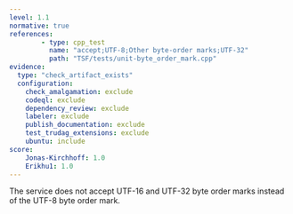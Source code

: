 ```yaml
---
level: 1.1
normative: true
references:
        - type: cpp_test
          name: "accept;UTF-8;Other byte-order marks;UTF-32"
          path: "TSF/tests/unit-byte_order_mark.cpp"
evidence:
  type: "check_artifact_exists"
  configuration:
    check_amalgamation: exclude
    codeql: exclude
    dependency_review: exclude
    labeler: exclude
    publish_documentation: exclude
    test_trudag_extensions: exclude
    ubuntu: include
score:
    Jonas-Kirchhoff: 1.0
    Erikhu1: 1.0
---
```


The service does not accept UTF-16 and UTF-32 byte order marks instead of the UTF-8 byte order mark.